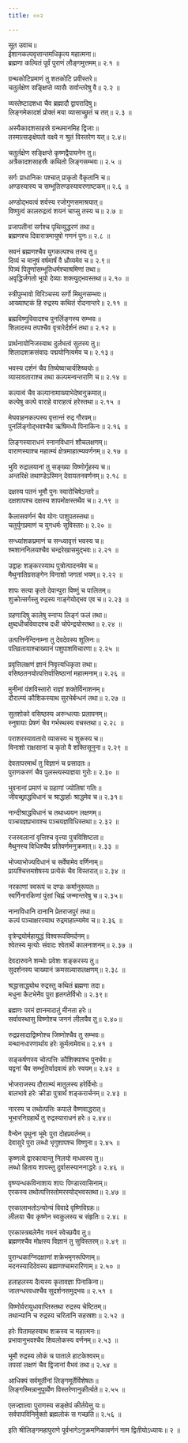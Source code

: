 ```yaml
---
title: ००२

---
```

सूत उवाच॥  
ईशानकल्पवृत्तान्तमधिकृत्य महात्मना॥  
ब्रह्मणा कल्पितं पूर्वं पुराणं लौङ्गमुत्तमम्॥ २.१ ॥  
  
ग्रन्थकोटिप्रमाणं तु शतकोटि प्रवीस्तरे॥  
चतुर्लक्षेण सङ्क्षिप्ते व्यासैः सर्वान्तरेषु वै॥ २.२ ॥  
  
व्यस्तेष्टादशधा चैव ब्रह्मादौ द्वापरादिषु॥  
लिङ्गमेकादशं प्रोक्तं मया व्यासाच्छ्रुतं च तत्॥ २.३ ॥  
  
अस्यैकादशसाहस्रे ग्रन्थमानमिह द्विजाः॥  
तस्मात्सङ्क्षेपतो वक्ष्ये न श्रुतं विस्तरेण यत्॥ २.४॥  
  
चतुर्लक्षेण सङ्क्षिप्ते कृष्णद्वैपायनेन तु॥  
अत्रैकादशसाहस्रैः कथितो लिङ्गसम्भवः॥ २.५ ॥  
  
सर्गः प्राधानिकः पश्चात् प्राकृतो वैकृतानि च॥  
अण्डस्यास्य च सम्भूतिरण्डस्यावरणाष्टकम्॥ २.६ ॥  
  
अण्डोद्भवत्वं शर्वस्य रजोगुणसमाश्रयात्॥  
विष्णुत्वं कालरुद्रत्वं शयनं चाप्सु तस्य च॥ २.७ ॥  
  
प्रजापतीनां सर्गश्च पृथिव्युद्धरणं तथा॥  
ब्रह्मणश्च दिवारात्रमायुषो गणनं पुनः॥ २.८ ॥  
  
सवनं ब्रह्मणश्चैव युगकल्पश्च तस्य तु॥  
दिव्यं च मानुषं वर्षमार्षं वै ध्रौव्यमेव च॥ २.९॥  
पित्र्यं पितॄणांसम्भूतिधर्मश्चाश्रमिणां तथा॥  
अवृद्धिर्जगतो भूयो देव्याः शक्त्युद्भवस्तथा॥ २.१० ॥  
  
स्त्रीपुम्भावो विरिञ्चस्य सर्गो मिथुनसम्भवः॥  
आख्याष्टकं हि रुद्रस्य कथितं रोदनान्तरे॥ २.११ ॥  
  
ब्रह्मविष्णुविवादश्च पुनर्लिङ्गस्य सम्भवः॥  
शिलादस्य तपश्चैव वृत्रारेर्दर्शनं तथा॥ २.१२ ॥  
  
प्रार्थनायोनिजस्याथ दुर्लभत्वं सुतस्य तु॥  
शिलादशक्रसंवादः पद्मयोनित्वमेव च॥ २.१३॥  
  
भवस्य दर्शनं चैव तिष्येष्वाचार्यशिष्ययोः॥  
व्यासावताराश्च तथा कल्पमन्वन्तराणि च॥ २.१४ ॥  
  
कल्पत्वं चैव कल्पानामाख्याभेदेष्वनुक्रमात्॥  
कल्पेषु कल्पे वाराहे वाराहत्वं हरेस्तथा॥ २.१५ ॥  
  
मेघवाहनकल्पस्य वृत्तान्तं रुद्र गौरवम्॥  
पुनर्लिङ्गोद्भवश्चैव ऋषिमध्ये पिनाकिनः॥ २.१६ ॥  
  
लिङ्गस्याराधनं स्नानविधानं शौचलक्षणम्॥  
वाराणस्याश्च महात्म्यं क्षेत्रमाहात्म्यवर्णनम्॥ २.१७ ॥  
  
भुवि रुद्रालयानां तु सङ्ख्या विष्णोर्गृहस्य च॥  
अन्तरिक्षे तथाण्डेऽस्मिन् देवायतनवर्णनम्॥ २.१८ ॥  
  
दक्षस्य पतनं भूमौ पुनः स्वारोचिषेऽन्तरे॥  
दक्षशापश्च दक्षस्य शापमोक्षस्तथैव च॥ २.१९ ॥  
  
कैलासवर्णनं चैव योगः पाशुपतस्तथा॥  
चतुर्युगप्रमाणं च युगधर्मः सुविस्तरः॥ २.२० ॥  
  
सन्ध्यांशकप्रमाणं च सन्ध्यावृत्तं भवस्य च॥  
श्मशाननिलयश्चैव चन्द्ररेखासमुद्भवः॥ २.२१ ॥  
  
उद्वाहः शङ्करस्याथ पुत्रोत्पादनमेव च॥  
मैथुनातिग्रसङ्गेन विनाशो जगतां भयम्॥ २.२२ ॥  
  
शापः सत्या कृतो देवान्पुरा विष्णुं च पालितम्॥  
शुक्रोत्सर्गस्तु रुद्रस्य गाङ्गेयोद्भव एव च॥ २.२३ ॥  
  
ग्रहणादिषु कालेषु स्नाप्य लिङ्गं फलं तथा॥  
क्षुब्दधीचविवादश्च दधी चोपेन्द्रयोस्तथा॥ २.२४ ॥  
  
उत्पत्तिर्नन्दिनाम्ना तु देवदेवस्य शूलिनः॥  
पतिव्रतायाश्चाख्यानं पशुपाशविचारणा॥ २.२५ ॥  
  
प्रवृत्तिलक्षणं ज्ञानं निवृत्त्यधिकृता तथा॥  
वसिष्ठतनयोत्पत्तिर्वासिष्ठानां महात्मनाम्॥ २.२६ ॥  
  
मुनीनां वंशविस्तारो राज्ञां शक्तेर्विनाशनम्॥  
दौरात्म्यं कौशिकस्याथ सुरभेर्बन्धनं तथा॥ २.२७ ॥  
  
सुतशोको वसिष्ठस्य अरुन्धत्याः प्रलापनम्॥  
स्नुषायाः प्रेषणं चैव गर्भस्थस्य वचस्तथा॥ २.२८ ॥  
  
पराशरस्यावतारो व्यासस्य च शुकस्य च॥  
विनाशो राक्षसानां च कृतो वै शक्तिसूनुना॥ २.२९ ॥  
  
देवतापरमार्थं तु विज्ञानं च प्रसादतः॥  
पुराणकरणं चैव पुलस्त्यस्याज्ञया गुरोः॥ २.३० ॥  
  
भुवनानां प्रमाणं च ग्रहाणां ज्योतिषां गतिः॥  
जीवच्छ्राद्धविधानं च श्राद्धार्हाः श्राद्धमेव च॥ २.३१॥  
  
नान्दीश्राद्धविधानं च तथाध्ययन लक्षणम्॥  
पञ्चयज्ञप्रभावश्च पञ्चयज्ञविधिस्तथा॥ २.३२ ॥  
  
रजस्वलानां वृत्तिश्च वृत्त्या पुत्रविशिष्टता॥  
मैथुनस्य विधिश्चैव प्रतिवर्णमनुक्रमात्॥ २.३३ ॥  
  
भोज्याभोज्यविधानं च सर्वेषामेव वर्णिनाम्॥  
प्रायश्चित्तमशेषस्य प्रत्येकं चैव विस्तरात्॥ २.३४ ॥  
  
नरकाणां स्वरूपं च दण्डः कर्मानुरूपतः॥  
स्वर्गिनारकिणां पुंसां चिह्नं जन्मान्तरेषु च॥ २.३५॥  
  
नानाविधानि दानानि प्रेतराजपुरं तथा॥  
कल्पं पञ्चाक्षरस्याथ रुद्रमाहात्म्यमेव च॥ २.३६ ॥  
  
वृत्रेन्द्रयोर्महायुद्धं विश्वरूपविमर्दनम्॥  
श्वेतस्य मृत्योः संवादः श्वेतार्थे कालनाशनम्॥ २.३७ ॥  
  
देवदारुवने शम्भोः प्रवेशः शङ्करस्य तु॥  
सुदर्शनस्य चाख्यानं क्रमसन्न्यासलक्षणम्॥ २.३८ ॥  
  
श्रद्धासाद्ध्योथ रुद्रस्तु कथितं ब्रह्मणा तदा॥  
मधुना कैटभेनैव पुरा हृतगतेर्विभोः॥ २.३९॥  
  
ब्रह्मणः परमं ज्ञानमादातुं मीनता हरेः॥  
सर्वावस्थासु विष्णोश्च जननं लीलयैव तु॥ २.४०॥  
  
रुद्रप्रसादाद्विष्णोश्च जिष्णोश्चैव तु सम्भवः॥  
मन्थानधारणार्थाय हरेः कूर्मत्वमेवच॥ २.४१ ॥  
  
सङ्कर्षणस्य चोत्पत्तिः कौशिक्याश्च पुनर्भवः॥  
यद्वनां चैव सम्भूतिर्यादवत्वं हरेः स्वयम्॥ २.४२ ॥  
  
भोजराजस्य दौरात्म्यं मातुलस्य हरेर्विभोः॥  
बालभावे हरेः क्रीडा पुत्रार्थं शङ्करार्चनम्॥ २.४३ ॥  
  
नारस्य च तथोत्पत्तिः कपाले वैष्णवाद्धरात्॥  
भूभारनिग्रहार्थे तु रुद्रस्याराधनं हरेः॥ २.४४॥  
  
वैन्येन पृथुना भूमेः पुरा दोहप्रवर्तनम्॥  
देवासुरे पुरा लब्धो भृगुशापश्च विष्णुना॥ २.४५ ॥  
  
कृष्णत्वे द्वारकायान्तु निलयो माधवस्य तु॥  
लब्धो हिताय शापस्तु दुर्वासस्याननाद्धरेः॥ २.४६ ॥  
  
वृष्ण्यन्धकविनाशाय शापः पिण्डारवासिनाम्॥  
एरकस्य तथोत्पत्तिस्तोमरस्योद्भवस्तथा॥ २.४७ ॥  
  
एरकालाभतोऽन्योन्यं विवादे वृष्णिविग्रहः॥  
लीलया चैव कृष्णेन स्वकुलस्य च संहृतिः॥ २.४८ ॥  
  
एरकास्त्रबलेनैव गमनं स्वेच्छयैव तु॥  
ब्रह्मणश्चैव मोक्षस्य विज्ञानं तु सुविस्तरम्॥ २.४९ ॥  
  
पुरान्धकाग्निदक्षाणां शक्रेभमृगरूपिणाम्॥  
मदनस्यादिदेवस्य ब्रह्मणश्चामरारिणाम्॥ २.५० ॥  
  
हलाहलस्य दैत्यस्य कृतावज्ञा पिनाकिना॥  
जालन्धरवधश्चैव सुदर्शनसमुद्भवः॥ २.५१ ॥  
  
विष्णोर्वरायुधावाप्तिस्तथा रुद्रस्य चेष्टितम्॥  
तथान्यानि च रुद्रस्य चरितानि सहस्रशः॥ २.५२ ॥  
  
  
हरेः पितामहस्याथ शक्रस्य च महात्मनः॥  
प्रभावानुभवश्चैव शिवलोकस्य वर्णनम्॥ २.५३ ॥  
  
भूमौ रुद्रस्य लोकं च पाताले हाटकेश्वरम्॥  
तपसां लक्षणं चैव द्विजानां वैभवं तथा॥ २.५४ ॥  
  
आधिक्यं सर्वमूर्तीनां लिङ्गमूर्तेर्विशेषतः॥  
लिङ्गस्मिन्नानुपूर्व्येण विस्तरेणानुकीर्त्यते॥ २.५५ ॥  
  
एतज्ज्ञात्वा पुराणस्य सङ्क्षेपं कीर्तयेत्तु यः॥  
सर्वपापविनिर्मुक्तो ब्रह्मलोकं स गच्छति॥ २.५६ ॥  
  
इति श्रीलिङ्गमहापुराणे पूर्वभागेऽनुक्रमणिकावर्णनं नाम द्वितीयोऽध्यायः॥ २ ॥